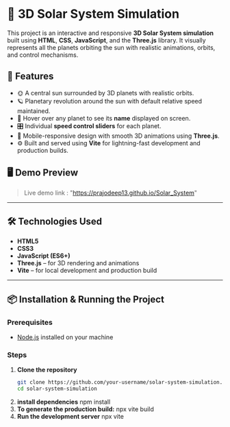 # 🌌 3D Solar System Simulation

This project is an interactive and responsive **3D Solar System simulation** built using **HTML**, **CSS**, **JavaScript**, and the **Three.js** library. It visually represents all the planets orbiting the sun with realistic animations, orbits, and control mechanisms.

## 🚀 Features

- 🌞 A central sun surrounded by 3D planets with realistic orbits.
- 🪐 Planetary revolution around the sun with default relative speed maintained.
- 🧭 Hover over any planet to see its **name** displayed on screen.
- 🎛️ Individual **speed control sliders** for each planet.
- 📱 Mobile-responsive design with smooth 3D animations using **Three.js**.
- ⚙️ Built and served using **Vite** for lightning-fast development and production builds.

## 🖥️ Demo Preview

> Live demo link : "https://prajodeep13.github.io/Solar_System"

---

## 🛠️ Technologies Used

- **HTML5**
- **CSS3**
- **JavaScript (ES6+)**
- **Three.js** – for 3D rendering and animations
- **Vite** – for local development and production build

---

## 📦 Installation & Running the Project

### Prerequisites

- [Node.js](https://nodejs.org/) installed on your machine

### Steps

1. **Clone the repository**
   ```bash
   git clone https://github.com/your-username/solar-system-simulation.git
   cd solar-system-simulation
2. **install dependencies**
   npm install
3. **To generate the production build:**
   npx vite build
4. **Run the development server**
   npx vite
